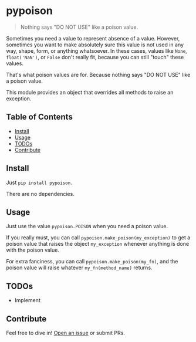 # pypoison

> Nothing says "DO NOT USE" like a poison value.

Sometimes you need a value to represent absence of a value.
However, sometimes you want to make absolutely sure this value is not used in any way, shape, form, or anything whatsoever.
In these cases, values like `None`, `float('NaN')`, or `False` don't really fit, because you can still "touch" these values.

That's what poison values are for.
Because nothing says "DO NOT USE" like a poison value.

This module provides an object that overrides all methods to raise an exception.

## Table of Contents

- [Install](#install)
- [Usage](#usage)
- [TODOs](#todos)
- [Contribute](#contribute)

## Install

Just `pip install pypoison`.

There are no dependencies.

## Usage

Just use the value `pypoison.POISON` when you need a poison value.

If you really must, you can call `pypoison.make_poison(my_exception)`
to get a poison value that raises the object `my_exception`
whenever anything is done with the poison value.

For extra fanciness, you can call `pypoison.make_poison(my_fn)`,
and the poison value will raise whatever `my_fn(method_name)` returns.

## TODOs

* Implement

## Contribute

Feel free to dive in! [Open an issue](https://github.com/BenWiederhake/pypoison/issues/new) or submit PRs.
